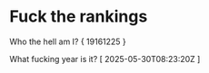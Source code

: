# Fuck the rankings

Who the hell am I?
{ 19161225 }

What fucking year is it?
[ 2025-05-30T08:23:20Z ]
